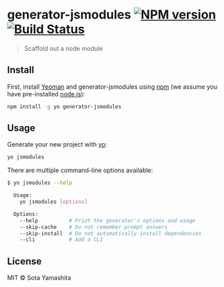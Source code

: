 [npm-image]: https://badge.fury.io/js/generator-jsmodules.svg
[npm-url]: https://npmjs.org/package/generator-jsmodules
[travis-image]: https://travis-ci.org/sotayamashita/generator-jsmodules.svg?branch=master
[travis-url]: https://travis-ci.org/sotayamashita/generator-jsmodules
[yo]: https://github.com/yeoman/yo

# generator-jsmodules [![NPM version][npm-image]][npm-url] [![Build Status][travis-image]][travis-url]

> Scaffold out a node module

## Install

First, install [Yeoman](http://yeoman.io) and generator-jsmodules using [npm](https://www.npmjs.com/) (we assume you have pre-installed [node.js](https://nodejs.org/)):

```bash
npm install -g yo generator-jsmodules
```

## Usage

Generate your new project with [yo][yo]:

```bash
yo jsmodules
```

There are multiple command-line options available:

```bash
$ yo jsmodules --help

  Usage:
    yo jsmodules [options]

  Options:
    --help          # Print the generator's options and usage
    --skip-cache    # Do not remember prompt answers                      Default: false
    --skip-install  # Do not automatically install dependencies           Default: false
    --cli           # Add a CLI
```

## License

MIT © Sota Yamashita
